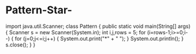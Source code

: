 # Pattern-Star-
import java.util.Scanner;
class Pattern
{
    public static void main(String[] args)
    {
    Scanner s = new Scanner(System.in);
    int i,j,rows = 5;
    for (i=rows-1;i>=0;i--)
    {
    for (j=0;j<=i;j++)
    {
    System.out.print("*" + " ");
    }
    System.out.println();
    }
    s.close();
    }
    }

